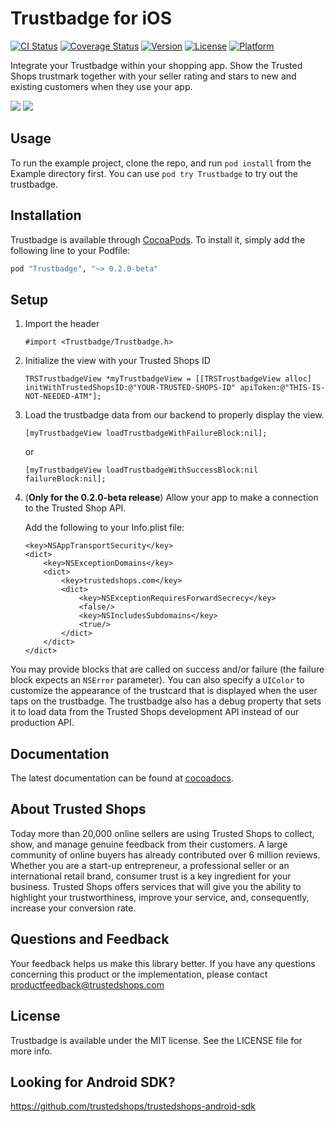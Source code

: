 # Trustbadge for iOS

[![CI Status](https://travis-ci.org/trustedshops/trustbadge_iOS.svg?branch=master)](https://travis-ci.org/trustedshops/trustbadge_iOS)
[![Coverage Status](https://coveralls.io/repos/trustedshops/trustbadge_iOS/badge.svg?branch=master&service=github)](https://coveralls.io/github/trustedshops/trustbadge_iOS?branch=master)
[![Version](https://img.shields.io/cocoapods/v/Trustbadge.svg?style=flat)](http://cocoapods.org/pods/Trustbadge)
[![License](https://img.shields.io/cocoapods/l/Trustbadge.svg?style=flat)](http://cocoapods.org/pods/Trustbadge)
[![Platform](https://img.shields.io/cocoapods/p/Trustbadge.svg?style=flat)](http://cocoapods.org/pods/Trustbadge)

Integrate your Trustbadge within your shopping app. Show the Trusted Shops trustmark together with your seller rating and stars to new and existing customers when they use your app.

![](https://github.com/trustedshops/trustbadge_iOS/blob/master/Screenshots/iPhone-example_portrait.png)
![](https://github.com/trustedshops/trustbadge_iOS/blob/master/Screenshots/iPad-example_landscape.png)

## Usage

To run the example project, clone the repo, and run `pod install` from the Example directory first. You can use `pod try Trustbadge` to try out the trustbadge.

## Installation

Trustbadge is available through [CocoaPods](http://cocoapods.org). To install
it, simply add the following line to your Podfile:

```ruby
pod "Trustbadge", "~> 0.2.0-beta"
```

## Setup

1. Import the header

	```objc
	#import <Trustbadge/Trustbadge.h>
	```

2. Initialize the view with your Trusted Shops ID

	```objc
	TRSTrustbadgeView *myTrustbadgeView = [[TRSTrustbadgeView alloc] initWithTrustedShopsID:@"YOUR-TRUSTED-SHOPS-ID" apiToken:@"THIS-IS-NOT-NEEDED-ATM"];
	```

3. Load the trustbadge data from our backend to properly display the view.

	```objc
	[myTrustbadgeView loadTrustbadgeWithFailureBlock:nil];
	```
	or
	```objc
	[myTrustbadgeView loadTrustbadgeWithSuccessBlock:nil failureBlock:nil];
	```

4. (__Only for the 0.2.0-beta release__) Allow your app to make a connection to the Trusted Shop API.

	Add the following to your Info.plist file:
	```
	<key>NSAppTransportSecurity</key>
	<dict>
		<key>NSExceptionDomains</key>
		<dict>
			<key>trustedshops.com</key>
			<dict>
				<key>NSExceptionRequiresForwardSecrecy</key>
				<false/>
				<key>NSIncludesSubdomains</key>
				<true/>
			</dict>
		</dict>
	</dict>
	```

You may provide blocks that are called on success and/or failure (the failure block expects an `NSError` parameter).
You can also specify a `UIColor` to customize the appearance of the trustcard that is displayed when the user taps on the trustbadge.
The trustbadge also has a debug property that sets it to load data from the Trusted Shops development API instead of our production API.

## Documentation

The latest documentation can be found at [cocoadocs](http://cocoadocs.org/docsets/Trustbadge/0.2.0-beta.4/).

## About Trusted Shops

Today more than 20,000 online sellers are using Trusted Shops to collect, show, and manage genuine feedback from their customers. A large community of online buyers has already contributed over 6 million reviews.
Whether you are a start-up entrepreneur, a professional seller or an international retail brand, consumer trust is a key ingredient for your business. Trusted Shops offers services that will give you the ability to highlight your trustworthiness, improve your service, and, consequently, increase your conversion rate.

## Questions and Feedback

Your feedback helps us make this library better. If you have any questions concerning this product or the implementation, please contact productfeedback@trustedshops.com

## License

Trustbadge is available under the MIT license. See the LICENSE file for more info.

## Looking for Android SDK?
https://github.com/trustedshops/trustedshops-android-sdk
